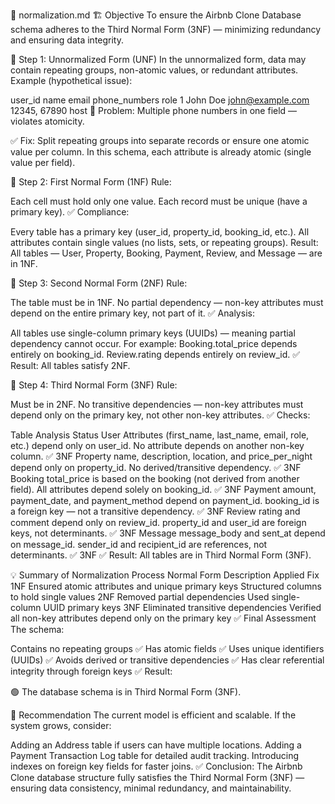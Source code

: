 🧩 normalization.md
🏗️ Objective
To ensure the Airbnb Clone Database schema adheres to the Third Normal Form (3NF) — minimizing redundancy and ensuring data integrity.

📘 Step 1: Unnormalized Form (UNF)
In the unnormalized form, data may contain repeating groups, non-atomic values, or redundant attributes.
Example (hypothetical issue):

user_id	name	email	phone_numbers	role
1	John Doe	john@example.com	12345, 67890	host
🔴 Problem: Multiple phone numbers in one field — violates atomicity.

✅ Fix: Split repeating groups into separate records or ensure one atomic value per column.
In this schema, each attribute is already atomic (single value per field).

📘 Step 2: First Normal Form (1NF)
Rule:

Each cell must hold only one value.
Each record must be unique (have a primary key).
✅ Compliance:

Every table has a primary key (user_id, property_id, booking_id, etc.).
All attributes contain single values (no lists, sets, or repeating groups).
Result:
All tables — User, Property, Booking, Payment, Review, and Message — are in 1NF.

📘 Step 3: Second Normal Form (2NF)
Rule:

The table must be in 1NF.
No partial dependency — non-key attributes must depend on the entire primary key, not part of it.
✅ Analysis:

All tables use single-column primary keys (UUIDs) — meaning partial dependency cannot occur.
For example:
Booking.total_price depends entirely on booking_id.
Review.rating depends entirely on review_id.
✅ Result:
All tables satisfy 2NF.

📘 Step 4: Third Normal Form (3NF)
Rule:

Must be in 2NF.
No transitive dependencies — non-key attributes must depend only on the primary key, not other non-key attributes.
✅ Checks:

Table	Analysis	Status
User	Attributes (first_name, last_name, email, role, etc.) depend only on user_id. No attribute depends on another non-key column.	✅ 3NF
Property	name, description, location, and price_per_night depend only on property_id. No derived/transitive dependency.	✅ 3NF
Booking	total_price is based on the booking (not derived from another field). All attributes depend solely on booking_id.	✅ 3NF
Payment	amount, payment_date, and payment_method depend on payment_id. booking_id is a foreign key — not a transitive dependency.	✅ 3NF
Review	rating and comment depend only on review_id. property_id and user_id are foreign keys, not determinants.	✅ 3NF
Message	message_body and sent_at depend on message_id. sender_id and recipient_id are references, not determinants.	✅ 3NF
✅ Result:
All tables are in Third Normal Form (3NF).

💡 Summary of Normalization Process
Normal Form	Description	Applied Fix
1NF	Ensured atomic attributes and unique primary keys	Structured columns to hold single values
2NF	Removed partial dependencies	Used single-column UUID primary keys
3NF	Eliminated transitive dependencies	Verified all non-key attributes depend only on the primary key
✅ Final Assessment
The schema:

Contains no repeating groups ✅
Has atomic fields ✅
Uses unique identifiers (UUIDs) ✅
Avoids derived or transitive dependencies ✅
Has clear referential integrity through foreign keys ✅
Result:

🟢 The database schema is in Third Normal Form (3NF).

🧾 Recommendation
The current model is efficient and scalable.
If the system grows, consider:

Adding an Address table if users can have multiple locations.
Adding a Payment Transaction Log table for detailed audit tracking.
Introducing indexes on foreign key fields for faster joins.
✅ Conclusion:
The Airbnb Clone database structure fully satisfies the Third Normal Form (3NF) — ensuring data consistency, minimal redundancy, and maintainability.